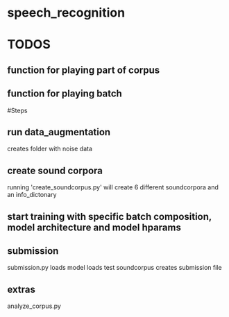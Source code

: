 # speech_recognition

# TODOS

## function for playing part of corpus
## function for playing batch


#Steps
## run data_augmentation
creates folder with noise data
## create sound corpora
running 'create_soundcorpus.py' will create 6 different soundcorpora and an info_dictonary

## start training with specific batch composition, model architecture and model hparams

## submission
submission.py
loads model
loads test soundcorpus
creates submission file

## extras
analyze_corpus.py